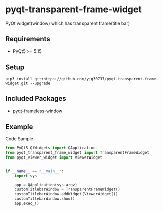 # pyqt-transparent-frame-widget
PyQt widget(window) which has transparent frame(title bar)

## Requirements
* PyQt5 >= 5.15

## Setup
```pip3 install git+https://github.com/yjg30737/pyqt-transparent-frame-widget.git --upgrade```

## Included Packages
* <a href="https://github.com/yjg30737/pyqt-frameless-window.git">pyqt-frameless-window</a>

## Example
Code Sample
```python
from PyQt5.QtWidgets import QApplication
from pyqt_transparent_frame_widget import TransparentFrameWidget
from pyqt_viewer_widget import ViewerWidget


if __name__ == "__main__":
    import sys

    app = QApplication(sys.argv)
    customTitlebarWindow = TransparentFrameWidget()
    customTitlebarWindow.addWidget(ViewerWidget())
    customTitlebarWindow.show()
    app.exec_()
```
